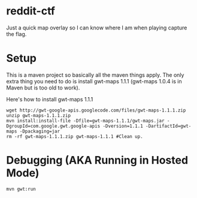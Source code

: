 reddit-ctf
==========

Just a quick map overlay so I can know where I am when playing capture the flag.

# Setup

This is a maven project so basically all the maven things apply.  The only extra thing you need to do is install gwt-maps 1.1.1 (gwt-maps 1.0.4 is in Maven but is too old to work).

Here's how to install gwt-maps 1.1.1

    wget http://gwt-google-apis.googlecode.com/files/gwt-maps-1.1.1.zip
    unzip gwt-maps-1.1.1.zip
    mvn install:install-file -Dfile=gwt-maps-1.1.1/gwt-maps.jar -DgroupId=com.google.gwt.google-apis -Dversion=1.1.1 -DartifactId=gwt-maps -Dpackaging=jar
    rm -rf gwt-maps-1.1.1.zip gwt-maps-1.1.1 #Clean up.

# Debugging (AKA Running in Hosted Mode)

    mvn gwt:run